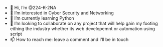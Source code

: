 - 👋 Hi, I’m @224-K-2NA
- 👀 I’m interested in Cyber Security and Networking
- 🌱 I’m currently learning Python
- 💞️ I’m looking to collaborate on any project that will help gain my footing eithing the industry whether its web developemnt or automation using script
- 📫 How to reach me: leave a comment and I'll be in touch

<!---
224-K-2NA/224-K-2NA is a ✨ special ✨ repository because its `README.md` (this file) appears on your GitHub profile.
You can click the Preview link to take a look at your changes.
--->
